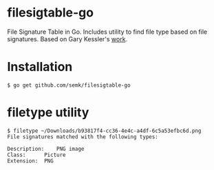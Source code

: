 # filesigtable-go
File Signature Table in Go. Includes utility to find file type based on file signatures. Based on Gary Kessler's [work](https://www.garykessler.net/software/index.html#filesigs).

# Installation

    $ go get github.com/semk/filesigtable-go

# filetype utility

    $ filetype ~/Downloads/b93817f4-cc36-4e4c-a4df-6c5a53efbc6d.png 
    File signatures matched with the following types:

    Description:	PNG image
    Class:		Picture
    Extension:	PNG